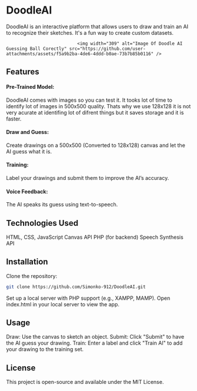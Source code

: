 # DoodleAI

DoodleAI is an interactive platform that allows users to draw and train an AI to recognize their sketches. It's a fun way to create custom datasets.

                               <img width="309" alt="Image Of Doodle AI Guessing Ball Corectly" src="https://github.com/user-attachments/assets/f5a9b2ba-4de6-4ddd-b0ae-73b7b85b0116" />
## Features
#### Pre-Trained Model:
DoodleAI comes with images so you can test it.
It tooks lot of time to identify lot of images in 500x500 quality. Thats why we use 128x128 it is not very acurate at identifing lot of difrent things but it saves storage and it is faster.
#### Draw and Guess: 
Create drawings on a 500x500 (Converted to 128x128) canvas and let the AI guess what it is.
#### Training: 
Label your drawings and submit them to improve the AI’s accuracy.
#### Voice Feedback: 
The AI speaks its guess using text-to-speech.

## Technologies Used
HTML, CSS, JavaScript
Canvas API
PHP (for backend)
Speech Synthesis API
## Installation
Clone the repository:

```bash Copy code
git clone https://github.com/Simonko-912/DoodleAI.git
```
Set up a local server with PHP support (e.g., XAMPP, MAMP).
Open index.html in your local server to view the app.

## Usage
Draw: Use the canvas to sketch an object.
Submit: Click "Submit" to have the AI guess your drawing.
Train: Enter a label and click "Train AI" to add your drawing to the training set.
## License
This project is open-source and available under the MIT License.
